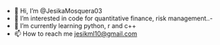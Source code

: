 - 👋 Hi, I’m @JesikaMosquera03
- 👀 I’m interested in code for quantitative finance, risk management..-
- 🌱 I’m currently learning python, r and c++
- 📫 How to reach me jesikml10@gmail.com

<!---
JesikaMosquera03/JesikaMosquera03 is a ✨ special ✨ repository because its `README.md` (this file) appears on your GitHub profile.
You can click the Preview link to take a look at your changes.
--->
